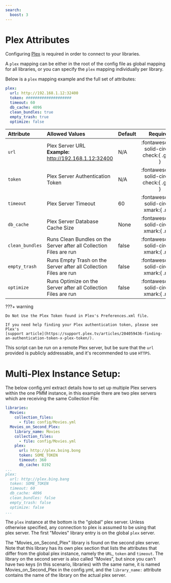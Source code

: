 ```yaml
---
search:
  boost: 3
---
```

# Plex Attributes

Configuring [Plex](https://www.plex.tv/) is required in order to connect to your libraries.

A `plex` mapping can be either in the root of the config file as global mapping for all libraries, or you can specify 
the `plex` mapping individually per library.

Below is a `plex` mapping example and the full set of attributes:

```yaml
plex:
  url: http://192.168.1.12:32400
  token: ####################
  timeout: 60
  db_cache: 4096
  clean_bundles: true
  empty_trash: true
  optimize: false
```

| Attribute       | Allowed Values                                                          | Default |                  Required                  |
|:----------------|:------------------------------------------------------------------------|:--------|:------------------------------------------:|
| `url`           | Plex Server URL<br><strong>Example:</strong> http://192.168.1.12:32400  | N/A     | :fontawesome-solid-circle-check:{ .green } |
| `token`         | Plex Server Authentication Token                                        | N/A     | :fontawesome-solid-circle-check:{ .green } |
| `timeout`       | Plex Server Timeout                                                     | 60      |  :fontawesome-solid-circle-xmark:{ .red }  |
| `db_cache`      | Plex Server Database Cache Size                                         | None    |  :fontawesome-solid-circle-xmark:{ .red }  |
| `clean_bundles` | Runs Clean Bundles on the Server after all Collection Files are run     | false   |  :fontawesome-solid-circle-xmark:{ .red }  |
| `empty_trash`   | Runs Empty Trash on the Server after all Collection Files are run       | false   |  :fontawesome-solid-circle-xmark:{ .red }  |
| `optimize`      | Runs Optimize on the Server after all Collection Files are run          | false   |  :fontawesome-solid-circle-xmark:{ .red }  |

???+ warning
    
    Do Not Use the Plex Token found in Plex's Preferences.xml file.

    If you need help finding your Plex authentication token, please see Plex's 
    [support article](https://support.plex.tv/articles/204059436-finding-an-authentication-token-x-plex-token/).

This script can be run on a remote Plex server, but be sure that the `url` provided is publicly addressable, and it's 
recommended to use `HTTPS`.


# Multi-Plex Instance Setup:

The below config.yml extract details how to set up multiple Plex servers within the one PMM instance, in this example 
there are two plex servers which are receiving the same Collection File:

```yaml
libraries:
  Movies:
    collection_files:
      - file: config/Movies.yml
  Movies_on_Second_Plex:
    library_name: Movies
    collection_files:
      - file: config/Movies.yml
    plex:
      url: http://plex.boing.bong
      token: SOME_TOKEN
      timeout: 360
      db_cache: 8192
...
plex:
  url: http://plex.bing.bang
  token: SOME_TOKEN
  timeout: 60
  db_cache: 4096
  clean_bundles: false
  empty_trash: false
  optimize: false
...
```

The `plex` instance at the bottom is the "global" plex server. Unless otherwise specified, any connection to plex is 
assumed to be using that plex server. The first "Movies" library entry is on the global `plex` server.

The "Movies_on_Second_Plex" library is found on the second plex server. Note that this library has its own plex section 
that lists the attributes that differ from the global plex instance, namely the `URL`, `token` and `timeout`. The 
library on the second server is also called "Movies", but since you can't have two keys (in this scenario, libraries) 
with the same name, it is named Movies_on_Second_Plex in the config.yml, and the `library_name:` attribute contains the 
name of the library on the actual plex server.


